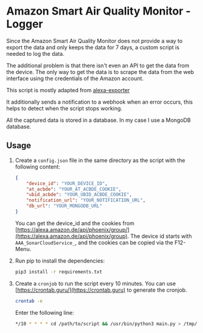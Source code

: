# Amazon Smart Air Quality Monitor - Logger

Since the Amazon Smart Air Quality Monitor does not provide a way to export the data and only keeps the data for 7 days, a custom script is needed to log the data.

The additional problem is that there isn't even an API to get the data from the device. The only way to get the data is to scrape the data from the web interface using the credentials of the Amazon account.

This script is mostly adapted from [alexa-exporter](https://github.com/knyar/alexa-exporter/tree/main)

It additionally sends a notification to a webhook when an error occurs, this helps to detect when the script stops working.

All the captured data is stored in a database. In my case I use a MongoDB database.

## Usage

1. Create a `config.json` file in the same directory as the script with the following content:

    ```json
    {
        "device_id": "YOUR_DEVICE_ID",
        "at_acbde": "YOUR_AT_ACBDE_COOKIE",
        "ubid_acbde": "YOUR_UBID_ACBDE_COOKIE",
        "notification_url": "YOUR_NOTIFICATION_URL",
        "db_url": "YOUR_MONGODB_URL"
    }
    ```

    You can get the device_id and the cookies from [https://alexa.amazon.de/api/phoenix/group/](https://alexa.amazon.de/api/phoenix/group). The device id starts with `AAA_SonarCloudService_`, and the cookies can be copied via the F12-Menu.

2. Run pip to install the dependencies:

    ```bash
    pip3 install -r requirements.txt
    ```

3. Create a `cronjob` to run the script every 10 minutes. You can use [https://crontab.guru/](https://crontab.guru) to generate the cronjob.

    ```bash
    crontab -e
    ```

    Enter the following line:

    ```bash
    */10 * * * * cd /path/to/script && /usr/bin/python3 main.py > /tmp/alexa-exporter.log 2>&1
    ```
